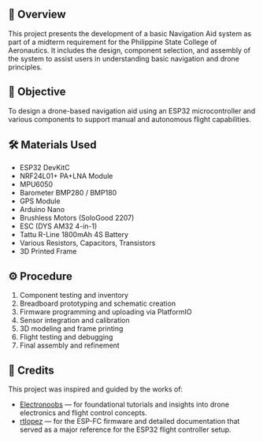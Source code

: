 ## 📌 Overview
This project presents the development of a basic Navigation Aid system as part of a midterm requirement for the Philippine State College of Aeronautics. It includes the design, component selection, and assembly of the system to assist users in understanding basic navigation and drone principles.

## 🎯 Objective
To design a drone-based navigation aid using an ESP32 microcontroller and various components to support manual and autonomous flight capabilities.

## 🛠 Materials Used
- ESP32 DevKitC
- NRF24L01+ PA+LNA Module
- MPU6050
- Barometer BMP280 / BMP180
- GPS Module
- Arduino Nano
- Brushless Motors (SoloGood 2207)
- ESC (DYS AM32 4-in-1)
- Tattu R-Line 1800mAh 4S Battery
- Various Resistors, Capacitors, Transistors
- 3D Printed Frame

## ⚙️ Procedure
1. Component testing and inventory
2. Breadboard prototyping and schematic creation
3. Firmware programming and uploading via PlatformIO
4. Sensor integration and calibration
5. 3D modeling and frame printing
6. Flight testing and debugging
7. Final assembly and refinement
   
## 🙏 Credits

This project was inspired and guided by the works of:

- [Electronoobs](https://www.youtube.com/watch?v=aztm_8qGVfc) — for foundational tutorials and insights into drone electronics and flight control concepts.
- [rtlopez](https://github.com/rtlopez/esp-fc) — for the ESP-FC firmware and detailed documentation that served as a major reference for the ESP32 flight controller setup.
